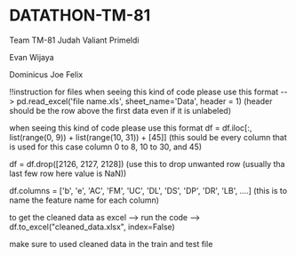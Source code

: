 # DATATHON-TM-81
Team TM-81
Judah Valiant Primeldi

Evan Wijaya

Dominicus Joe Felix

!!instruction for files
when seeing this kind of code please use this format --> pd.read_excel('file name.xls', sheet_name='Data', header = 1) (header should be the row above the first data even if it is unlabeled)

when seeing this kind of code please use this format df = df.iloc[:, list(range(0, 9)) + list(range(10, 31)) + [45]] (this sould be every column that is used for this case column 0 to 8, 10 to 30, and 45)

df = df.drop([2126, 2127, 2128]) (use this to drop unwanted row (usually tha last few row here value is NaN))

df.columns = ['b', 'e', 'AC', 'FM', 'UC', 'DL', 'DS', 'DP', 'DR', 'LB', ....] (this is to name the feature name for each column)

to get the cleaned data as excel --> run the code --> df.to_excel("cleaned_data.xlsx", index=False)

make sure to used cleaned data in the train and test file
